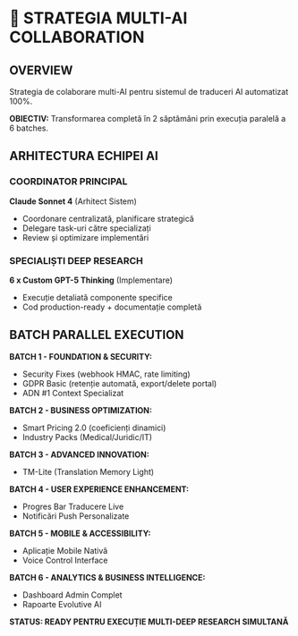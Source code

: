 # 🤖 STRATEGIA MULTI-AI COLLABORATION

## OVERVIEW
Strategia de colaborare multi-AI pentru sistemul de traduceri AI automatizat 100%.

**OBIECTIV:** Transformarea completă în 2 săptămâni prin execuția paralelă a 6 batches.

## ARHITECTURA ECHIPEI AI

### COORDINATOR PRINCIPAL
**Claude Sonnet 4** (Arhitect Sistem)
- Coordonare centralizată, planificare strategică
- Delegare task-uri către specializați
- Review și optimizare implementări

### SPECIALIȘTI DEEP RESEARCH
**6 x Custom GPT-5 Thinking** (Implementare)
- Execuție detaliată componente specifice
- Cod production-ready + documentație completă

## BATCH PARALLEL EXECUTION

**BATCH 1 - FOUNDATION & SECURITY:**
- Security Fixes (webhook HMAC, rate limiting)
- GDPR Basic (retenție automată, export/delete portal)
- ADN #1 Context Specializat

**BATCH 2 - BUSINESS OPTIMIZATION:**
- Smart Pricing 2.0 (coeficienți dinamici)
- Industry Packs (Medical/Juridic/IT)

**BATCH 3 - ADVANCED INNOVATION:**
- TM-Lite (Translation Memory Light)

**BATCH 4 - USER EXPERIENCE ENHANCEMENT:**
- Progres Bar Traducere Live
- Notificări Push Personalizate

**BATCH 5 - MOBILE & ACCESSIBILITY:**
- Aplicație Mobile Nativă
- Voice Control Interface

**BATCH 6 - ANALYTICS & BUSINESS INTELLIGENCE:**
- Dashboard Admin Complet
- Rapoarte Evolutive AI

**STATUS: READY PENTRU EXECUȚIE MULTI-DEEP RESEARCH SIMULTANĂ**